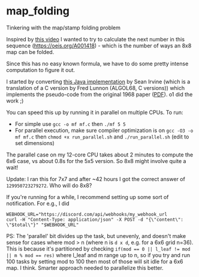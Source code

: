# map_folding
Tinkering with the map/stamp folding problem

Inspired by [this video](https://www.youtube.com/watch?v=sfH9uIY3ln4) I wanted to try to calculate the next number in this sequence (https://oeis.org/A001418) - which is the number of ways an 8x8 map can be folded. 

Since this has no easy known formula, we have to do some pretty intense computation to figure it out. 

I started by converting [this Java implementation](https://github.com/archmageirvine/joeis/blob/master/src/irvine/oeis/a001/A001415.java) by Sean Irvine (which is a translation of a C version by Fred Lunnon (ALGOL68, C versions)) which implements the pseudo-code from the original 1968 paper ([PDF](https://www.ams.org/journals/mcom/1968-22-101/S0025-5718-1968-0221957-8/S0025-5718-1968-0221957-8.pdf)). o1 did the work ;)

You can speed this up by running it in parallel on multiple CPUs. To run:

- For simple use `gcc -o mf mf.c` then `./mf 5 5`
- For parallel execution, make sure compiler optimization is on `gcc -O3 -o mf mf.c` then `chmod +x run_parallel.sh` and `./run_parallel.sh` (edit to set dimensions)

The parallel case on my 12-core CPU takes about 2 minutes to compute the 6x6 case, vs about 0.8s for the 5x5 version. So 8x8 might involve quite a wait!

Update: I ran this for 7x7 and after ~42 hours I got the correct answer of `129950723279272`. Who will do 8x8?

If you're running for a while, I recommend setting up some sort of notification. For e.g., I did

```
WEBHOOK_URL="https://discord.com/api/webhooks/my_webhook_url
curl -H "Content-Type: application/json" -X POST -d "{\"content\": \"$total\"}" "$WEBHOOK_URL"
```

PS: The 'parallel' bit divides up the task, but unevenly, and doesn't make sense for cases where mod > n (where n is `d x d`, e.g. for a 6x6 grid n=36). This is because it's partitioned by checking `if(mod == 0 || l_leaf != mod || m % mod == res)` where l_leaf and m range up to n, so if you try and run 100 tasks by setting mod to 100 then most of those will sit idle for a 6x6 map. I think. Smarter approach needed to parallelize this better.
